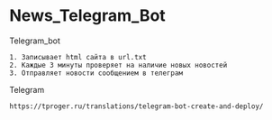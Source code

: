 # News_Telegram_Bot

Telegram_bot

    1. Записывает html сайта в url.txt
    2. Каждые 3 минуты проверяет на наличие новых новостей
    3. Отправляет новости сообщением в телеграм 
    
Telegram

    https://tproger.ru/translations/telegram-bot-create-and-deploy/
